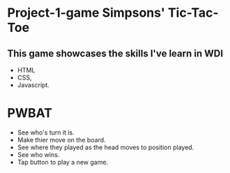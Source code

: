 # Project-1-game Simpsons' Tic-Tac-Toe

 ## This game showcases the skills I've learn in WDI 
 - HTML 
 - CSS,
 - Javascript.

# PWBAT
- See who's turn it is.
- Make thier move on the board. 
- See where they played as the head moves to position played. 
- See who wins.
- Tap button to play a new game. 
